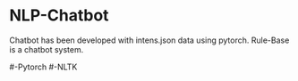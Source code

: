 # NLP-Chatbot

Chatbot has been developed with intens.json data using pytorch. Rule-Base is a chatbot system.

#-Pytorch
#-NLTK

